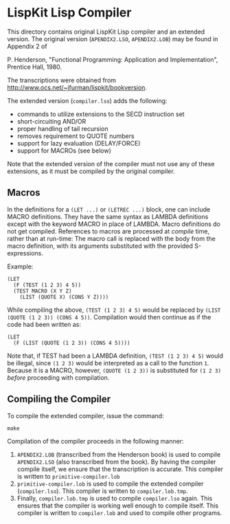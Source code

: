 LispKit Lisp Compiler
=====================

This directory contains original LispKit Lisp compiler and an extended version.
The original version (`APENDIX2.LSO`, `APENDIX2.LOB`) may be found in Appendix 2
of

  P. Henderson, "Functional Programming: Application and Implementation",
  Prentice Hall, 1980.

The transcriptions were obtained from <http://www.ocs.net/~jfurman/lispkit/bookversion>.

The extended version (`compiler.lso`) adds the following:

  - commands to utilize extensions to the SECD instruction set
  - short-circuiting AND/OR
  - proper handling of tail recursion
  - removes requirement to QUOTE numbers
  - support for lazy evaluation (DELAY/FORCE)
  - support for MACROs (see below)

Note that the extended version of the compiler must not use any of these
extensions, as it must be compiled by the original compiler.



Macros
------

In the definitions for a `(LET ...)` or `(LETREC ...)` block, one can
include MACRO definitions.  They have the same syntax as LAMBDA
definitions except with the keyword MACRO in place of LAMBDA.
Macro definitions do not get compiled.
References to macros are processed at *compile* time, rather than at
run-time:  The macro call is replaced with the body from the macro
definition, with its arguments substituted with the provided
S-expressions.

Example:

    (LET
      (F (TEST (1 2 3) 4 5))
      (TEST MACRO (X Y Z)
        (LIST (QUOTE X) (CONS Y Z))))

While compiling the above, `(TEST (1 2 3) 4 5)` would be replaced by
`(LIST (QUOTE (1 2 3)) (CONS 4 5))`.  Compilation would then continue
as if the code had been written as:

    (LET
      (F (LIST (QUOTE (1 2 3)) (CONS 4 5))))

Note that, if TEST had been a LAMBDA definition, `(TEST (1 2 3) 4 5)`
would be illegal, since `(1 2 3)` would be interpreted as a call to the
function `1`.  Because it is a MACRO, however, `(QUOTE (1 2 3))` is
substituted for `(1 2 3)` *before* proceeding with compilation.



Compiling the Compiler
----------------------

To compile the extended compiler, issue the command:

	make

Compilation of the compiler proceeds in the following manner:

  1. `APENDIX2.LOB` (transcribed from the Henderson book) is used to compile
     `APENDIX2.LSO` (also transcribed from the book).  By having the compiler
     compile itself, we ensure that the transcription is accurate.  This
     compiler is written to `primitive-compiler.lob`
  2. `primitive-compiler.lob` is used to compile the extended compiler
     (`compiler.lso`).  This compiler is written to `compiler.lob.tmp`.
  3. Finally, `compiler.lob.tmp` is used to compile `compiler.lso` again.
     This ensures that the compiler is working well enough to compile itself.
     This compiler is written to `compiler.lob` and used to compile other
     programs.

